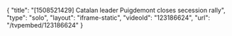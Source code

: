 {
    "title": "[1508521429] Catalan leader Puigdemont closes secession rally",
    "type": "solo",
    "layout": "iframe-static",
    "videoId": "123186624",
    "url": "\/tvpembed\/123186624"
}